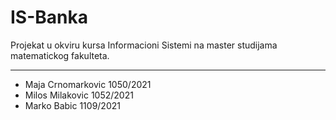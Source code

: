 # IS-Banka

Projekat u okviru kursa Informacioni Sistemi na master studijama matematickog fakulteta.

---
- Maja Crnomarkovic 1050/2021
- Milos Milakovic 1052/2021
- Marko Babic 1109/2021
